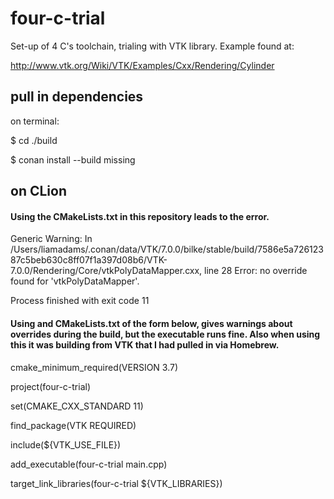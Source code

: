 # four-c-trial
Set-up of 4 C's toolchain, trialing with VTK library. Example found at:

http://www.vtk.org/Wiki/VTK/Examples/Cxx/Rendering/Cylinder

## pull in dependencies

on terminal:

$ cd ./build

$ conan install --build missing

## on CLion

#### Using the CMakeLists.txt in this repository leads to the error.

Generic Warning: In /Users/liamadams/.conan/data/VTK/7.0.0/bilke/stable/build/7586e5a72612387c5beb630c8ff07f1a397d08b6/VTK-7.0.0/Rendering/Core/vtkPolyDataMapper.cxx, line 28
Error: no override found for 'vtkPolyDataMapper'.

Process finished with exit code 11

#### Using and CMakeLists.txt of the form below, gives warnings about overrides during the build, but the executable runs fine. Also when using this it was building from VTK that I had pulled in via Homebrew.

cmake_minimum_required(VERSION 3.7)

project(four-c-trial)

set(CMAKE_CXX_STANDARD 11)

find_package(VTK REQUIRED)

include(${VTK_USE_FILE})

add_executable(four-c-trial main.cpp)

target_link_libraries(four-c-trial ${VTK_LIBRARIES})

